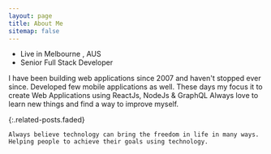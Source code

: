 ```yaml
---
layout: page
title: About Me
sitemap: false
---
```


* Live in Melbourne , AUS
* Senior Full Stack Developer

I have been building web applications since 2007 and haven't stopped ever since. Developed few mobile applications as well.
These days my focus it to create  Web Applications  using ReactJs, NodeJs & GraphQL
Always love to learn new things and find a way to improve myself.
   
{:.related-posts.faded}  
~~~ 
Always believe technology can bring the freedom in life in many ways. 
Helping people to achieve their goals using technology.
~~~


